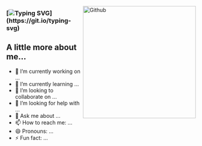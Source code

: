 <img width="300" align="right" alt="Github"
src="https://i.ibb.co/168PV2s/werwer.jpg" 
/> 

### [![Typing SVG](https://readme-typing-svg.herokuapp.com?font=Stylish&size=35&duration=8500&pause=2000&color=000000&width=435&height=70&lines=Hi%2C+There+%F0%9F%91%8B+I'am+Roman.)](https://git.io/typing-svg)
## A little more about me...

- 🔭 I’m currently working on ...
- 🌱 I’m currently learning ...
- 👯 I’m looking to collaborate on ...
- 🤔 I’m looking for help with ...
- 💬 Ask me about ...
- 📫 How to reach me: ...
- 😄 Pronouns: ...
- ⚡ Fun fact: ...

